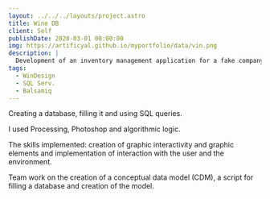 ```yaml
---
layout: ../../../layouts/project.astro
title: Wine DB
client: Self
publishDate: 2020-03-01 00:00:00
img: https://artificyal.github.io/myportfolio/data/vin.png
description: |
  Development of an inventory management application for a fake company in Bordeaux.
tags:
  - WinDesign
  - SQL Serv.
  - Balsamiq
---
```

Creating a database, filling it and using SQL queries.

I used Processing, Photoshop and algorithmic logic.

The skills implemented: creation of graphic interactivity and graphic elements and implementation of interaction with the user and the environment.

Team work on the creation of a conceptual data model (CDM), a script for filling a database and creation of the model.